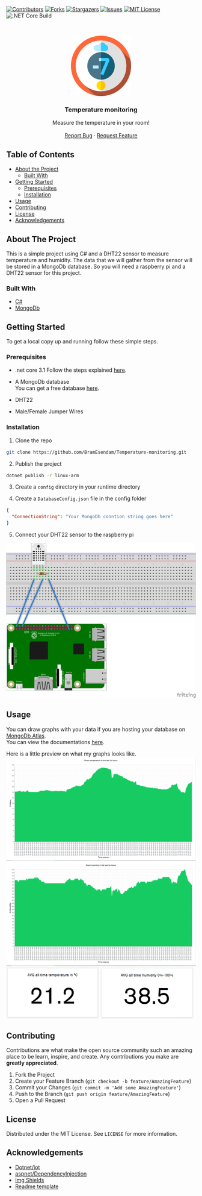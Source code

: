 <!--
*** Thanks for checking out this README Template. If you have a suggestion that would
*** make this better, please fork the repo and create a pull request or simply open
*** an issue with the tag "enhancement".
*** Thanks again! Now go create something AMAZING! :D
***
***
***
*** To avoid retyping too much info. Do a search and replace for the following:
*** github_username, repo, twitter_handle, email
-->





<!-- PROJECT SHIELDS -->
<!--
*** I'm using markdown "reference style" links for readability.
*** Reference links are enclosed in brackets [ ] instead of parentheses ( ).
*** See the bottom of this document for the declaration of the reference variables
*** for contributors-url, forks-url, etc. This is an optional, concise syntax you may use.
*** https://www.markdownguide.org/basic-syntax/#reference-style-links
-->
[![Contributors][contributors-shield]][contributors-url]
[![Forks][forks-shield]][forks-url]
[![Stargazers][stars-shield]][stars-url]
[![Issues][issues-shield]][issues-url]
[![MIT License][license-shield]][license-url]
![.NET Core Build](https://github.com/brammys/Temperature-monitoring/workflows/.NET%20Core%20Build/badge.svg)


<!-- PROJECT LOGO -->
<br />
<p align="center">
  <a href="https://github.com/brammys/Temperature-monitoring">
    <img src="img/logo.png" alt="Logo" width="160" height="160">
  </a>

  <h3 align="center">Temperature monitoring</h3>

  <p align="center">
    Measure the temperature in your room!
    <br />
    <br />
    <a href="https://github.com/brammys/Temperature-monitoring/issues">Report Bug</a>
    ·
    <a href="https://github.com/brammys/Temperature-monitoring/issues">Request Feature</a>
  </p>
</p>



<!-- TABLE OF CONTENTS -->
## Table of Contents

* [About the Project](#about-the-project)
  * [Built With](#built-with)
* [Getting Started](#getting-started)
  * [Prerequisites](#prerequisites)
  * [Installation](#installation)
* [Usage](#usage)
* [Contributing](#contributing)
* [License](#license)
* [Acknowledgements](#acknowledgements)



<!-- ABOUT THE PROJECT -->
## About The Project

This is a simple project using C# and a DHT22 sensor to measure temperature and humidity.
The data that we will gather from the sensor will be stored in a MongoDb database.
So you will need a raspberry pi and a DHT22 sensor for this project.


### Built With

* [C#](https://docs.microsoft.com/en-us/dotnet/csharp/)
* [MongoDb](https://www.mongodb.com/)


<!-- GETTING STARTED -->
## Getting Started

To get a local copy up and running follow these simple steps.

### Prerequisites

* .net core 3.1
Follow the steps explained [here](https://dotnet.microsoft.com/download/dotnet-core/3.0).
  
* A MongoDb database  
You can get a free database [here](https://www.mongodb.com/download-center).
  
* DHT22

* Male/Female Jumper Wires

### Installation
 
1. Clone the repo
```sh
git clone https://github.com/BramEsendam/Temperature-monitoring.git
```
2. Publish the project
```sh
dotnet publish -r linux-arm
```  
3. Create a `config` directory in your runtime directory

4. Create a `DatabaseConfig.json` file in the config folder
```json
{
  "ConnectionString": "Your MongoDb conntion string goes here"
}
```
5. Connect your DHT22 sensor to the raspberry pi
<img src="img/dhtxx.png" alt="wiring" width="550">


<!-- USAGE EXAMPLES -->
## Usage

You can draw graphs with your data if you are hosting your database on [MongoDb Atlas](https://www.mongodb.com/cloud/atlas).  
You can view the documentations [here](https://docs.atlas.mongodb.com/).   

Here is a little preview on what my graphs looks like.
<img src="img/tempGraph.png" alt="wiring">
<img src="img/humidityGraph.png" alt="wiring">
<img src="img/avgTemp.png" alt="wiring" width="49%">
<img src="img/avgHumidity.png" alt="wiring" width="49%">

<!-- CONTRIBUTING -->
## Contributing

Contributions are what make the open source community such an amazing place to be learn, inspire, and create. Any contributions you make are **greatly appreciated**.

1. Fork the Project
2. Create your Feature Branch (`git checkout -b feature/AmazingFeature`)
3. Commit your Changes (`git commit -m 'Add some AmazingFeature'`)
4. Push to the Branch (`git push origin feature/AmazingFeature`)
5. Open a Pull Request



<!-- LICENSE -->
## License

Distributed under the MIT License. See `LICENSE` for more information.


<!-- ACKNOWLEDGEMENTS -->
## Acknowledgements

* [Dotnet/iot](https://github.com/dotnet/iot)
* [aspnet/DependencyInjection](https://github.com/aspnet/DependencyInjection)
* [Img Shields](https://shields.io)
* [Readme template](https://github.com/othneildrew/Best-README-Template)





<!-- MARKDOWN LINKS & IMAGES -->
<!-- https://www.markdownguide.org/basic-syntax/#reference-style-links -->
[contributors-shield]: https://img.shields.io/github/contributors/BramEsendam/Temperature-monitoring.svg?style=flat-square
[contributors-url]: https://github.com/BramEsendam/Temperature-monitoring/graphs/contributors
[forks-shield]: https://img.shields.io/github/forks/BramEsendam/Temperature-monitoring.svg?style=flat-square
[forks-url]: https://github.com/BramEsendam/Temperature-monitoring/network/members
[stars-shield]: https://img.shields.io/github/stars/BramEsendam/Temperature-monitoring.svg?style=flat-square
[stars-url]: https://github.com/BramEsendam/Temperature-monitoring/stargazers
[issues-shield]: https://img.shields.io/github/issues/BramEsendam/Temperature-monitoring.svg?style=flat-square
[issues-url]: https://github.com/BramEsendam/Temperature-monitoring/issues
[license-shield]: https://img.shields.io/github/license/BramEsendam/Temperature-monitoring.svg?style=flat-square
[license-url]: https://github.com/BramEsendam/Temperature-monitoring/blob/master/LICENSE
[product-screenshot]: images/screenshot.png
